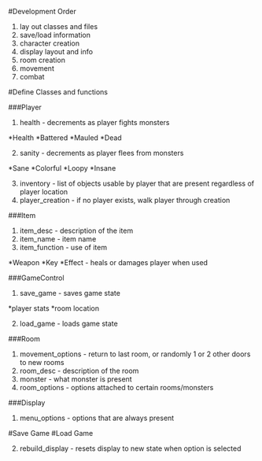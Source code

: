 #Development Order
1. lay out classes and files
2. save/load information
3. character creation
4. display layout and info
5. room creation
6. movement
7. combat


#Define Classes and functions

###Player
1. health - decrements as player fights monsters

*Health
*Battered
*Mauled
*Dead

2. sanity - decrements as player flees from monsters

*Sane
*Colorful
*Loopy
*Insane

3. inventory - list of objects usable by player that are present regardless of player location
4. player_creation - if no player exists, walk player through creation 

###Item
1. item_desc - description of the item
2. item_name - item name
3. item_function - use of item

*Weapon
*Key
*Effect - heals or damages player when used

###GameControl
1. save_game - saves game state

*player stats
*room location

2. load_game - loads game state

###Room
1. movement_options - return to last room, or randomly 1 or 2 other doors to new rooms
2. room_desc - description of the room
3. monster - what monster is present
4. room_options - options attached to certain rooms/monsters

###Display
1. menu_options - options that are always present

#Save Game
#Load Game

2. rebuild_display - resets display to new state when option is selected





